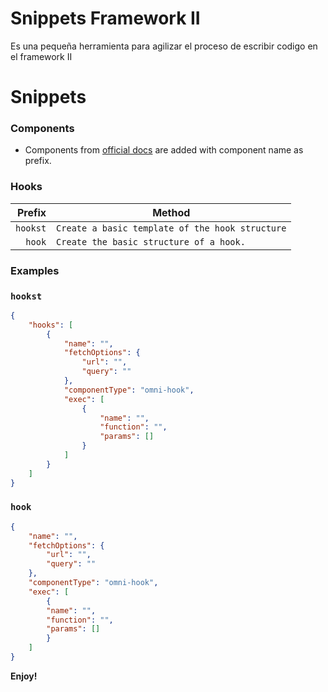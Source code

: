 # Snippets Framework II

Es una pequeña herramienta para agilizar el proceso de escribir codigo en el framework II

# Snippets

### Components

- Components from [official docs](htthttps://rn-framework-docs.vercel.app/docs/category/styleguide) are added with component name as prefix.

### Hooks

|      Prefix | Method                                                                      |
| ----------: | --------------------------------------------------------------------------- |
|      `hookst` | `Create a basic template of the hook structure`                                                 |
|     `hook` | `Create the basic structure of a hook.`                                          |

### Examples

### `hookst`

```json
{
    "hooks": [
        {
            "name": "", 
            "fetchOptions": { 
                "url": "",
                "query": ""
            },
            "componentType": "omni-hook", 
            "exec": [ 
                {
                    "name": "",
                    "function": "",
                    "params": []
                }
            ] 
        }
    ]
}
```

### `hook`

```json
{
    "name": "", 
    "fetchOptions": { 
        "url": "",
        "query": ""
    },
    "componentType": "omni-hook", 
    "exec": [ 
        {
        "name": "",
        "function": "",
        "params": []
        }
    ] 
}
```
**Enjoy!**